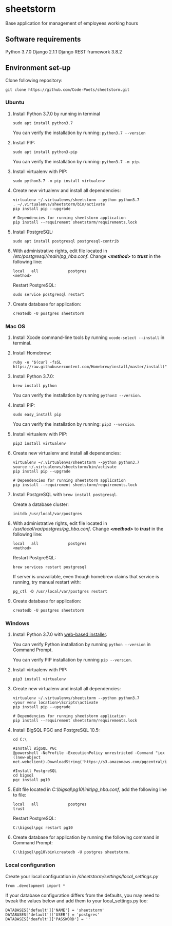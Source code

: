 # sheetstorm
Base application for management of employees working hours

## Software requirements
Python 3.7.0
Django 2.1.1
Django REST framework 3.8.2

## Environment set-up

Clone following repository:
```
git clone https://github.com/Code-Poets/sheetstorm.git
```



### Ubuntu
    
1. Install Python 3.7.0 by running in terminal
    ```
    sudo apt install python3.7
    ```
    You can verify the installation by running: `python3.7 --version`

2. Install PIP:
    ```
    sudo apt install python3-pip
    ```
    You can verify the installation by running: `python3.7 -m pip`.

3. Install virtualenv with PIP: 
    ```
    sudo python3.7 -m pip install virtualenv
    ```

4. Create new virtualenv and install all dependencies:
    ```
    virtualenv ~/.virtualenvs/sheetstorm --python python3.7
    . ~/.virtualenvs/sheetstorm/bin/activate
    pip install pip --upgrade
    
    # Dependencies for running sheetstorm application
    pip install --requirement sheetstorm/requirements.lock
    ```

5. Install PostgreSQL:
    ```
    sudo apt install postgresql postgresql-contrib
    ```

6. With administrative rights, edit file located in */etc/postgresql/<version>/main/pg_hba.conf*. Change ***\<method\>*** to ***trust*** in the following line:
    ```
    local   all             postgres                                <method>
    ```
    Restart PostgreSQL:
    ```
    sudo service postgresql restart
    ```

7. Create database for application: 
    ```
    createdb -U postgres sheetstorm
    ```



### Mac OS

1. Install Xcode command-line tools by running `xcode-select --install` in terminal.

2. Install Homebrew:
    ```
    ruby -e "$(curl -fsSL https://raw.githubusercontent.com/Homebrew/install/master/install)"
    ```

3. Install Python 3.7.0: 
    ```
    brew install python
    ```
    You can verify the installation by running `python3 --version`.

4. Install PIP: 
    ```
    sudo easy_install pip
    ```
    You can verify the installation by running: `pip3 --version`.

5. Install virtualenv with PIP:
    ```
    pip3 install virtualenv
    ```

6. Create new virtualenv and install all dependencies:
    ```
    virtualenv ~/.virtualenvs/sheetstorm --python python3.7
    source ~/.virtualenvs/sheetstorm/bin/activate
    pip install pip --upgrade

    # Dependencies for running sheetstorm application
    pip install --requirement sheetstorm/requirements.lock
    ```

7. Install PostgreSQL with `brew install postgresql`.
    
    Create a database cluster: 
    ```
    initdb /usr/local/var/postgres
    ```

8.  With administrative rights, edit file located in */usr/local/var/postgres/pg_hba.conf*. Change ***\<method\>*** to ***trust*** in the following line:
    ```
    local   all             postgres                                <method>
    ```
    Restart PostgreSQL:
    ```
    brew services restart postgresql
    ```
    If server is unavailable, even though homebrew claims that service is running, try manual restart with:
    ```
    pg_ctl -D /usr/local/var/postgres restart
    ```

9. Create database for application: 
    ```
    createdb -U postgres sheetstorm
    ```



### Windows

1. Install Python 3.7.0 with [web-based installer](https://www.python.org/ftp/python/3.7.0/python-3.7.0-amd64-webinstall.exe).
    
    You can verify Python installation by running `python --version` in Command Prompt.
    
    You can verify PIP installation by running `pip --version`.

2. Install virtualenv with PIP: 
    ```
    pip3 install virtualenv
    ```
    
3. Create new virtualenv and install all dependencies:
    ```
    virtualenv ~/.virtualenvs/sheetstorm --python python3.7
    <your venv location>\Scripts\activate
    pip install pip --upgrade

    # Dependencies for running sheetstorm application
    pip install --requirement sheetstorm/requirements.lock
    ```

4. Install BigSQL PGC and PostgreSQL 10.5: 
    ```
    cd C:\
    
    #Install BigSQL PGC
    @powershell -NoProfile -ExecutionPolicy unrestricted -Command "iex ((new-object net.webclient).DownloadString('https://s3.amazonaws.com/pgcentral/install.ps1'))"
    
    #Install PostgreSQL
    cd bigsql
    pgc install pg10
    ```

5.  Edit file located in *C:\bigsql\pg10\init\pg_hba.conf*, add the following line to file:
    ```
    local   all             postgres                                trust
    ```   
    Restart PostgreSQL:
    ```
    C:\bigsql\pgc restart pg10
    ```

6. Create database for application by running the following command in Command Prompt: 
    ```
    C:\bigsql\pg10\bin\createdb -U postgres sheetstorm.
    ```



### Local configuration

Create your local configuration in */sheetstorm/settings/local_settings.py*
```
from .development import *
```
If your database configuration differs from the defaults, you may need to tweak the values below and add them to your local_settings.py too:
```
DATABASES['default']['NAME'] = 'sheetstorm'
DATABASES['default']['USER'] = 'postgres'
DATABASES['deafult']['PASSWORD'] = ''
```

